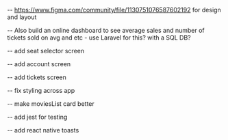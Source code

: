 <!-- DONE -->

<!-- -- https://developer.themoviedb.org/reference/movie-now-playing-list api to fetch basic movie data -->
<!-- -- https://image.tmdb.org/t/p/original - is the image path for the posters -->
<!-- -- create FlatList component for front page (2 cols, poster image and movie name below) -->
<!-- -- add rneui for styling -->
<!-- -- add vector icons -->
<!-- -- add movies details screen -->
<!-- -- add react native navigation -->

<!-- TODO -->

-- https://www.figma.com/community/file/1130751076587602192 for design and layout

-- Also build an online dashboard to see average sales and number of tickets sold on avg and etc - use Laravel for this? with a SQL DB?

-- add seat selector screen

-- add account screen

-- add tickets screen

-- fix styling across app

-- make moviesList card better

-- add jest for testing

-- add react native toasts
